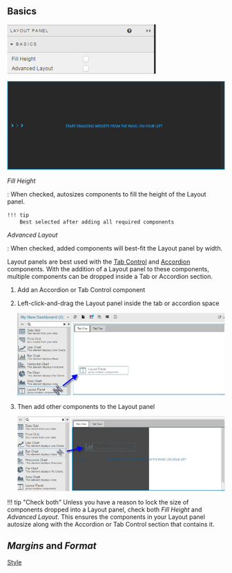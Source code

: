 ## Basics

![Screenshot](img/layoutpanelmenu.jpg)

![Screenshot](img/layoutpanel.jpg)


_Fill Height_

: When checked, autosizes components to fill the height of the Layout panel. 

    !!! tip
        Best selected after adding all required components


_Advanced Layout_

: When checked, added components will best-fit the Layout panel by width. 

Layout panels are best used with the [Tab Control](#tabcontrol) and [Accordion](#accordion) components.  With the addition of a Layout panel to these components, multiple components can be dropped inside a Tab or Accordion section. 

1. Add an Accordion or Tab Control component

2. Left-click-and-drag the Layout panel inside the tab or accordion space

    ![Screenshot](img/layoutpanelhtmllight.jpg)

3. Then add other components to the Layout panel

    ![Screenshot](img/layoutpaneladdhtmllight.jpg)

!!! tip "Check both"
    Unless you have a reason to lock the size of components dropped into a Layout panel, check both _Fill Height_ and _Advanced Layout_. This ensures the components in your Layout panel autosize along with the Accordion or Tab Control section that contains it.


## _Margins_ and _Format_

<i class="fa fa-hand-o-right"></i> [Style](style)